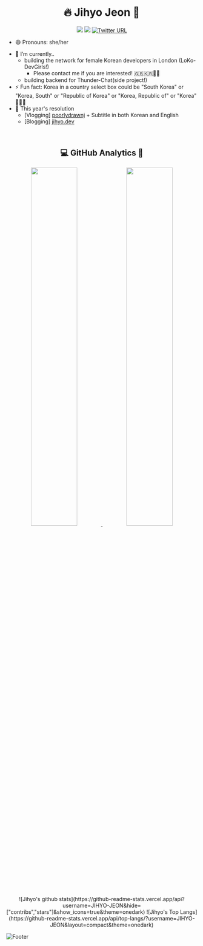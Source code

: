 <div align="center">
  
  # 🔥 Jihyo Jeon 🚀
  
  
  <a href="https://www.linkedin.com/in/jihyo-jeon/"><img src="https://img.shields.io/badge/LinkedIn-blue?logo=linkedin"/></a>
  <a href="mailto:jihyojeon7@gmail.com"><img src="https://img.shields.io/badge/Gmail-D14836?style=flat&logo=Gmail&logoColor=white"/></a>
  <a href="https://twitter.com/YoyoJeon1"><img alt="Twitter URL" src="https://img.shields.io/twitter/url?style=social&url=https://twitter.com/YoyoJeon1"></a>
  <br>
 
</div>

<!-- <div align=center> -->
<!-- 1. A collaborative full stack developer, experienced with TypeScript/JavaScript technologies. Expert in Node, Express, MongoDB, SQL, WebSockets, React and NextJS. Possess extensive knowledge of computer science and machine learning algorithms.
2. Web development Instructor @ [CodeFirstGirls](https://codefirstgirls.com/)
3. Mentor @ [SchoolOfCode](https://www.schoolofcode.co.uk/)
4. Ambassador @ [ShowCode - Athena](https://www.showcode.io/) -->

- 😄 Pronouns: she/her
<!-- - 🌱 I'm currently learning Svelte and Supabase -->
- 🚀 I’m currently..
  - building the network for female Korean developers in London (LoKo-DevGirls!)
    - Please contact me if you are interested! 🇬🇧🇰🇷🧑‍💻
  - building backend for Thunder-Chat(side project!)
- ⚡ Fun fact: Korea in a country select box could be "South Korea" or "Korea, South" or "Republic of Korea" or "Korea, Republic of" or "Korea" 🤷🏻‍♀️
- 🎥 This year's resolution
  - [Vlogging] [poorlydrawnj](https://www.youtube.com/channel/UCvx6kNlh9K_xQf7FTgrO4DQ) + Subtitle in both Korean and English
  - [Blogging] [jihyo.dev](https://www.jihyo.dev/)

<br />

<!--
**JIHYO-JEON/JIHYO-JEON** is a ✨ _special_ ✨ repository because its `README.md` (this file) appears on your GitHub profile.
🇰🇷
Here are some ideas to get you started:

- 👯 I’m looking to collaborate on ...
- 🤔 I’m looking for help with ...
- 💬 Ask me about ...
-->
<!-- ## 💻 &nbsp;GitHub Analytics -->
<div align="center">
  
## 💻 GitHub Analytics 🚀
<a href="https://github.com/JIHYO-JEON/github-readme-stats">
  <img src="https://github-readme-stats.vercel.app/api?username=JIHYO-JEON&show_icons=true&theme=material palenight&hide_border=true&bg_color=20232a&icon_color=E3E3E3A8&text_color=fff&title_color=918FE0" width=49.2% />
</a>
<a href="https://github.com/JIHYO-JEON/github-stats-transparent">
 <img src="https://raw.githubusercontent.com/JIHYO-JEON/github-stats-transparent/output/generated/languages.svg" width=49.2% />
</a>
![Jihyo's github stats](https://github-readme-stats.vercel.app/api?username=JIHYO-JEON&hide=["contribs","stars"]&show_icons=true&theme=onedark)
![Jihyo's Top Langs](https://github-readme-stats.vercel.app/api/top-langs/?username=JIHYO-JEON&layout=compact&theme=onedark)
</div>

<!-- <br /> -->

<!-- ## 🛠 &nbsp;Technical Skills
![JavaScript](https://img.shields.io/badge/JavaScript-F7DF1E?style=flat&logo=JavaScript&logoColor=black)&nbsp; -->
<!-- 
## 🤝🏻 &nbsp;Contact
<a href="https://www.linkedin.com/in/jihyo-jeon/"><img src="https://img.shields.io/badge/LinkedIn-blue?logo=linkedin"/></a>
<a href="mailto:jihyojeon7@gmail.com"><img src="https://img.shields.io/badge/Gmail-D14836?style=flat&logo=Gmail&logoColor=white"/></a>
<a href="https://twitter.com/YoyoJeon1"><img alt="Twitter URL" src="https://img.shields.io/twitter/url?style=social&url=https://twitter.com/YoyoJeon1"></a>

 -->
![Footer](https://capsule-render.vercel.app/api?type=waving&color=auto&height=200&section=footer)
